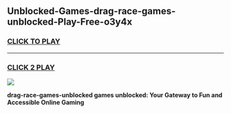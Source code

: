 
## Unblocked-Games-drag-race-games-unblocked-Play-Free-o3y4x
<h3>
<a href="https://premium76.site?title=drag-race-games-unblocked&ref=12A">CLICK TO PLAY</a></h3>
<hr>

<h3>
<a href="https://premium76.site?title=drag-race-games-unblocked&ref=12A">CLICK 2 PLAY</a>
  
</h3>

<a href="https://premium76.site?title=drag-race-games-unblocked&ref=12A"><img src="https://clearcache.store/games.png"></a>


**drag-race-games-unblocked games unblocked: Your Gateway to Fun and Accessible Online Gaming**
